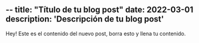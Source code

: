 --
title: "Título de tu blog post"
date: 2022-03-01
description: 'Descripción de tu blog post'
---

Hey! Este es el contenido del nuevo post, borra esto y llena tu contenido.
